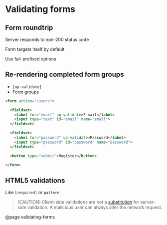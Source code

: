 Validating forms
================


Form roundtrip
--------------

Server responds to non-200 status code

Form targets itself by default

Use fail-prefixed options


Re-rendering completed form groups
----------------------------------

- `[up-validate]`
- Form groups

```html
<form action="/users">

  <fieldset>
    <label for="email" up-validate>E-mail</label>
    <input type="text" id="email" name="email">
  </fieldset>

  <fieldset>
    <label for="password" up-validate>Password</label>
    <input type="password" id="password" name="password">
  </fieldset>

  <button type="submit">Register</button>

</form>
```


HTML5 validations
-----------------

Like `[required]` or `pattern`

> [CAUTION]
> Client-side validations are not a [substitution](/foo) for server-side validation. A malicious user can always alter the network request.


@page validating-forms
 
